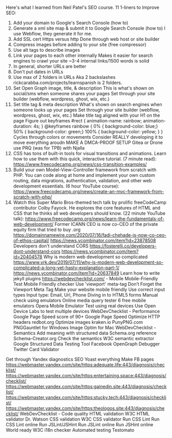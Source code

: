 Here's what I learned from Neil Patel's SEO course.
  11 1-liners to Improve SEO:
  1. Add your domain to Google's Search Console (how to)
  2. Generate a xml site map & submit it to Google Search Console (how to)
    I use Webflow, they generate it for me.
  3. Add SSL cert
    Https versus http
    Done through web host or site builder
  4. Compress images before adding to your site (free compressor)
  5. Use alt tags to describe images
  6. Link your pages to each other internally
    Makes it easier for search engines to crawl your site
    ~3-4 internal links/1500 words is solid
  7. In general, shorter URLs are better
  8. Don't put dates in URLs
  9. Use max of 2 folders in URLs
    Aka 2 backslashes
    rickcarabba.com/projects/learnspanish is 2 folders.
  10. Set Open Graph image, title, & description
    This is what's shown on social/sms when someone shares your pages
    Set through your site builder (webflow, wordpress, ghost, wix, etc.)
  11. Set title tag & meta description
    What's shown on search engines when someone looks up your pages
    Set through your site builder (webflow, wordpress, ghost, wix, etc.)
    Make title tag aligned with your H1 on the page
Figure out keyframes
  #rect {
  animation-name: rainbow;
  animation-duration: 4s;
  }
  @keyframes rainbow {
  0% {
  background-color: blue;}
  50% {
  background-color: green;}
  100% {
  background-color: yellow; }
  }
  Cycles through colors or movements
  Consider REALLY developing it to move everything aroudn
MAKE A DMCA-PROOF SETUP
  Gitea or Drone
  use PRQ (was for TPB) with Njalla
5. CSS has tons of built-in tools for visual transitions and animations. Learn how to use them with this quick, interactive tutorial. (7 minute read): https://www.freecodecamp.org/news/css-transition-examples/
3. Build your own Model-View-Controller framework from scratch with PHP. You can code along at home and implement your own custom routing, data migrations, authentication, validation, and other web development essentials. (6 hour YouTube course): https://www.freecodecamp.org/news/create-an-mvc-framework-from-scratch-with-php/
5. Watch this Super Mario Bros-themed tech talk by prolific freeCodeCamp contributor Colby Fayock. He explores the core features of HTML and CSS that he thinks all web developers should know. (22 minute YouTube talk): https://www.freecodecamp.org/news/learn-the-fundamentals-of-web-development/
Former ICANN CEO is now co-CEO of the private equity firm that tried to buy .org
  https://domainnamewire.com/2020/07/16/fadi-chehade-is-now-co-ceo-of-ethos-capital/
  https://news.ycombinator.com/item?id=23878508
Developers don't understand CORS
  https://fosterelli.co/developers-dont-understand-cors
  https://news.ycombinator.com/item?id=20404578
Why is modern web development so complicated
  https://www.vrk.dev/2019/07/11/why-is-modern-web-development-so-complicated-a-long-yet-hasty-explanation-part-1/
  https://news.ycombinator.com/item?id=20637849
Learn how to write jekyll plugins
https://webdevchecklist.com/ - Mobile
  Mobile-Friendly Test
    Mobile Friendly checker
  Use 'viewport' meta-tag
    Don’t Forget the Viewport Meta Tag
    Make your website mobile friendly
  Use correct input types
    Input type: Email, Url, Phone
    Diving in to HTML5 forms
  Manual check using emulators
    Online media query tester
    6 free mobile emulators
    Opera Mobile Emulator
  Test using real devices
    Use Open Device Labs to test multiple devices
WebDevChecklist - Performance
  Google Page Speed score of 90+
    Google Page Speed
  Optimize HTTP headers
    redbot.org
  Optimize images
    kraken.io
    PunyPNG.com
    PNGGauntlet for Windows
    Image Optim for Mac
WebDevChecklist - Semantics
  Add meaning with structured data
    Schema.org reference
    Schema-Creator.org
  Check the semantics
    W3C semantic extractor
    Google Structured Data Testing Tool
    Facebook OpenGraph Debugger
    Twitter Card Validator











Get through Yandex diagnostics
  SEO
    Yoast everything
    Make FB pages
  https://webmaster.yandex.com/site/https:adequate.life:443/diagnosis/checklist/
  https://webmaster.yandex.com/site/https:entertaining.space:443/diagnosis/checklist/
  https://webmaster.yandex.com/site/https:gainedin.site:443/diagnosis/checklist/
  https://webmaster.yandex.com/site/https:stucky.tech:443/diagnosis/checklist/
  https://webmaster.yandex.com/site/https:theologos.site:443/diagnosis/checklist/
WebDevChecklist - Code quality
  HTML validation
    W3C HTML validator
    Dr. Watson
  CSS validation
    W3C CSS validator
  Run CSS Lint
    Run CSS Lint online
  Run JSLint/JSHint
    Run JSLint online
    Run JSHint online
  World ready
    W3C i18n checker
  Automated testing
    Testomato
